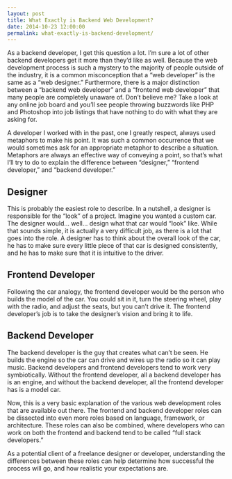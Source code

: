 ```yaml
---
layout: post
title: What Exactly is Backend Web Development?
date: 2014-10-23 12:00:00
permalink: what-exactly-is-backend-development/
---
```

As a backend developer, I get this question a lot. I’m sure a lot of other backend developers get it more than they’d like as well. Because the web development process is such a mystery to the majority of people outside of the industry, it is a common misconception that a “web developer” is the same as a “web designer.” Furthermore, there is a major distinction between a “backend web developer” and a “frontend web developer” that many people are completely unaware of. Don’t believe me? Take a look at any online job board and you’ll see people throwing buzzwords like PHP and Photoshop into job listings that have nothing to do with what they are asking for.

A developer I worked with in the past, one I greatly respect, always used metaphors to make his point. It was such a common occurrence that we would sometimes ask for an appropriate metaphor to describe a situation. Metaphors are always an effective way of conveying a point, so that’s what I’ll try to do to explain the difference between “designer,” “frontend developer,” and “backend developer.”

## Designer

This is probably the easiest role to describe. In a nutshell, a designer is responsible for the “look” of a project. Imagine you wanted a custom car. The designer would… well… design what that car would “look” like. While that sounds simple, it is actually a very difficult job, as there is a lot that goes into the role. A designer has to think about the overall look of the car, he has to make sure every little piece of that car is designed consistently, and he has to make sure that it is intuitive to the driver.

## Frontend Developer

Following the car analogy, the frontend developer would be the person who builds the model of the car. You could sit in it, turn the steering wheel, play with the radio, and adjust the seats, but you can’t drive it. The frontend developer’s job is to take the designer’s vision and bring it to life.

## Backend Developer

The backend developer is the guy that creates what can’t be seen. He builds the engine so the car can drive and wires up the radio so it can play music. Backend developers and frontend developers tend to work very symbiotically. Without the frontend developer, all a backend developer has is an engine, and without the backend developer, all the frontend developer has is a model car.

Now, this is a very basic explanation of the various web development roles that are available out there. The frontend and backend developer roles can be dissected into even more roles based on language, framework, or architecture. These roles can also be combined, where developers who can work on both the frontend and backend tend to be called “full stack developers.”

As a potential client of a freelance designer or developer, understanding the differences between these roles can help determine how successful the process will go, and how realistic your expectations are.
